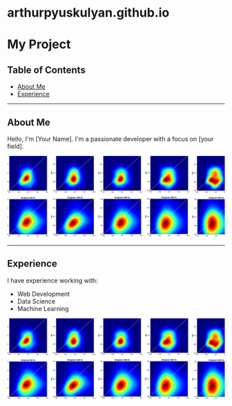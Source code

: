 # arthurpyuskulyan.github.io
# My Project

## Table of Contents
- [About Me](#about-me)
- [Experience](#experience)

---

## About Me
Hello, I'm [Your Name]. I'm a passionate developer with a focus on [your field].

![About Me Image](22.png)

---

## Experience
I have experience working with:
- Web Development
- Data Science
- Machine Learning

![Experience Image](22.png)
